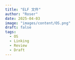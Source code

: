```yaml
---
title: "ELF 文件"
author: "Roser"
date: 2025-04-03
image: "images/content/OS.png"
draft: false
tags:
  - OS
  - Linking
  - Review
  - Draft
---
```

